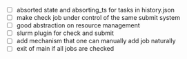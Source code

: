 - [ ] absorted state and absorting_ts for tasks in history.json
- [ ] make check job under control of the same submit system
- [ ] good abstraction on resource management
- [ ] slurm plugin for check and submit
- [ ] add mechanism that one can manually add job naturally
- [ ] exit of main if all jobs are checked